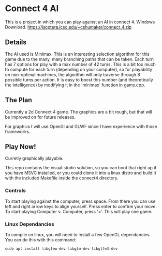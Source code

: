 # Connect 4 AI
This is a project in which you can play against an AI in connect 4.
Windows Download: https://isoptera.lcsc.edu/~cshumaker/connect_4.zip

## Details
The AI used is Minimax. This is an interesting selection algorithm for this game due to the many, many branching paths that can be taken. Each turn has 7 options for play with a max number of 42 turns. This is a bit too much to compute for each turn (depending on your computer), so for playability on non-optimal machines, the algorithm will only traverse through 8 possible turns per action. It is easy to boost this number (and theoretically the intelligence) by modifying it in the 'minimax' function in game.cpp.

## The Plan
Currently a 2d Connect 4 game. The graphics are a bit rough, but that will be improved on for future releases. 

For graphics I will use OpenGl and GLWF since I have experience with those frameworks.

## Play Now!
Curretly graphically playable.

This repo contains the visual studio solution, so you can boot that right up if you have MSVC installed, or you could clone it into a linux distro and build it with the included Makefile inside the connect4 directory.
### Controls
To start playing against the computer, press space. From there you can use left and right arrow keys to align yourself. Press enter to confirm your move.
To start playing Computer v. Computer, press '='. This will play one game.

### Linux Dependancies
To compile on linux, you will need to install a few OpenGL dependancies. You can do this with this command:
```
sudo apt install libglew-dev libglm-dev libglfw3-dev
```
